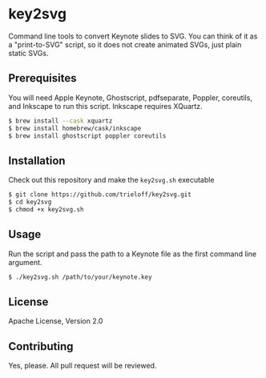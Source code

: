 # key2svg

Command line tools to convert Keynote slides to SVG. You can think of it as a "print-to-SVG" script, so it does not create animated SVGs, just plain static SVGs.

## Prerequisites

You will need Apple Keynote, Ghostscript, pdfseparate, Poppler, coreutils, and Inkscape to run this script. Inkscape requires XQuartz.

```bash
$ brew install --cask xquartz
$ brew install homebrew/cask/inkscape
$ brew install ghostscript poppler coreutils
```

## Installation

Check out this repository and make the `key2svg.sh` executable

```bash
$ git clone https://github.com/trieloff/key2svg.git
$ cd key2svg
$ chmod +x key2svg.sh
```

## Usage

Run the script and pass the path to a Keynote file as the first command line argument.

```bash
$ ./key2svg.sh /path/to/your/keynote.key
```

## License

Apache License, Version 2.0

## Contributing

Yes, please. All pull request will be reviewed.

